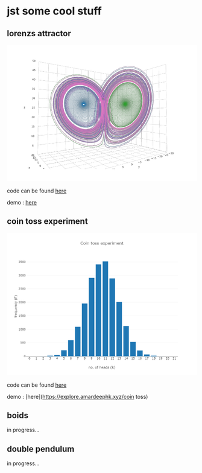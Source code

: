 # jst some cool stuff

## lorenzs attractor

![lorenz_attractor](./assets/lorenz_attractor.png "Title")

code can be found [here](https://github.com/amar567/explore/tree/master/lorenzs%20attractor)

demo : [here](https://explore.amardeephk.xyz/lorenTzs%20attractor/?s=5&b=2.666&r=30&dt=0.015&t=5000&traces=10)

## coin toss experiment

![coin_toss](./assets/coin_toss.png "Title")

code can be found [here](https://github.com/amar567/explore/coin%20toss)

demo : [here](https://explore.amardeephk.xyz/coin toss)

## boids

in progress...

## double pendulum

in progress...